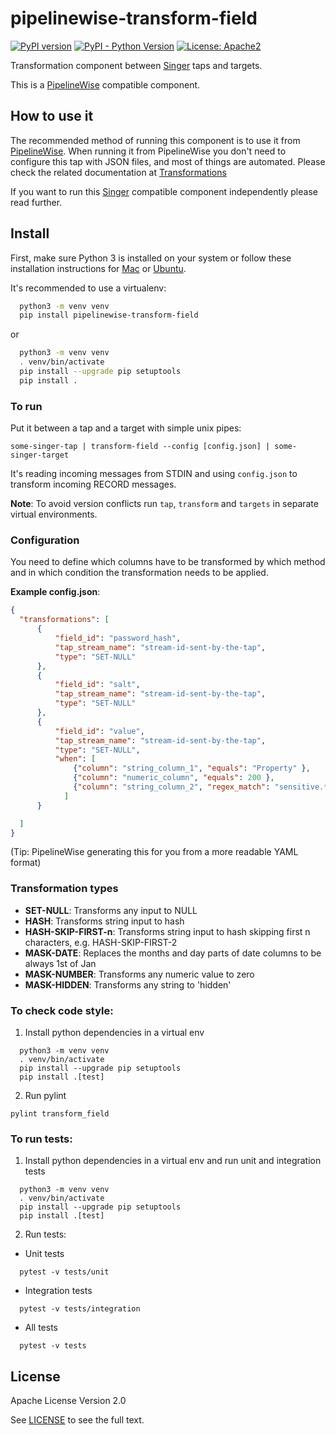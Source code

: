 # pipelinewise-transform-field

[![PyPI version](https://badge.fury.io/py/pipelinewise-transform-field.svg)](https://badge.fury.io/py/pipelinewise-transform-field)
[![PyPI - Python Version](https://img.shields.io/pypi/pyversions/pipelinewise-transform-field.svg)](https://pypi.org/project/pipelinewise-transform-field/)
[![License: Apache2](https://img.shields.io/badge/License-Apache2-yellow.svg)](https://opensource.org/licenses/Apache-2.0)

Transformation component between [Singer](https://www.singer.io/) taps and targets.

This is a [PipelineWise](https://transferwise.github.io/pipelinewise) compatible component.

## How to use it

The recommended method of running this component is to use it from [PipelineWise](https://transferwise.github.io/pipelinewise). When running it from PipelineWise you don't need to configure this tap with JSON files, and most of things are automated. 
Please check the related documentation at [Transformations](https://transferwise.github.io/pipelinewise/user_guide/transformations.html)

If you want to run this [Singer](https://singer.io) compatible component independently please read further.

## Install

First, make sure Python 3 is installed on your system or follow these
installation instructions for [Mac](http://docs.python-guide.org/en/latest/starting/install3/osx/) or
[Ubuntu](https://www.digitalocean.com/community/tutorials/how-to-install-python-3-and-set-up-a-local-programming-environment-on-ubuntu-16-04).

It's recommended to use a virtualenv:

```bash
  python3 -m venv venv
  pip install pipelinewise-transform-field
```

or

```bash
  python3 -m venv venv
  . venv/bin/activate
  pip install --upgrade pip setuptools
  pip install .
```

### To run

Put it between a tap and a target with simple unix pipes:

`some-singer-tap | transform-field --config [config.json] | some-singer-target`

It's reading incoming messages from STDIN and using `config.json` to transform incoming RECORD messages.

**Note**: To avoid version conflicts run `tap`, `transform` and `targets` in separate virtual environments.

### Configuration

You need to define which columns have to be transformed by which method and in which condition the transformation needs to be applied.

**Example config.json**:

  ```json
  {
    "transformations": [
        {
            "field_id": "password_hash",
            "tap_stream_name": "stream-id-sent-by-the-tap",
            "type": "SET-NULL"
        },
        {
            "field_id": "salt",
            "tap_stream_name": "stream-id-sent-by-the-tap",
            "type": "SET-NULL"
        },
        {
            "field_id": "value",
            "tap_stream_name": "stream-id-sent-by-the-tap",
            "type": "SET-NULL",
            "when": [
                {"column": "string_column_1", "equals": "Property" },
                {"column": "numeric_column", "equals": 200 },
                {"column": "string_column_2", "regex_match": "sensitive.*PII" }
              ]
        }

    ]
  }
  ```

(Tip: PipelineWise generating this for you from a more readable YAML format)

### Transformation types

* **SET-NULL**: Transforms any input to NULL
* **HASH**: Transforms string input to hash
* **HASH-SKIP-FIRST-n**: Transforms string input to hash skipping first n characters, e.g. HASH-SKIP-FIRST-2
* **MASK-DATE**: Replaces the months and day parts of date columns to be always 1st of Jan
* **MASK-NUMBER**: Transforms any numeric value to zero
* **MASK-HIDDEN**: Transforms any string to 'hidden'

### To check code style:

1. Install python dependencies in a virtual env
```
  python3 -m venv venv
  . venv/bin/activate
  pip install --upgrade pip setuptools
  pip install .[test]
```

2. Run pylint
```shell
pylint transform_field
```

### To run tests:

1. Install python dependencies in a virtual env and run unit and integration tests
```
  python3 -m venv venv
  . venv/bin/activate
  pip install --upgrade pip setuptools
  pip install .[test]
```

2. Run tests:

* Unit tests
```
  pytest -v tests/unit
```

* Integration tests
```
  pytest -v tests/integration
```

* All tests
```
  pytest -v tests
```



## License

Apache License Version 2.0

See [LICENSE](LICENSE) to see the full text.

